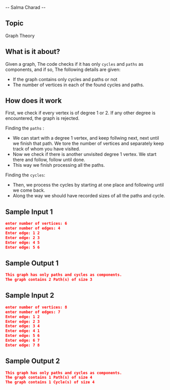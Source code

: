 -- Salma Charad --

## Topic
Graph Theory

## What is it about? 

Given a graph, The code checks if it has only `cycles` and `paths` as components, and if so, The following details are given: 

- If the graph contains only cycles and paths or not
- The number of vertices in each of the found cycles and paths. 

## How does it work

First, we check if every vertex is of degree 1 or 2. If any other degree is encountered, the graph is rejected.

Finding the `paths` :

- We can start with a degree 1 vertex, and keep follwing next, next until we finish that path. 
We tore the number of vertices and separately keep track of whom you have visited.
- Now we check if there is another unvisited degree 1 vertex. We start there and follow, follow until done.
- This way we finish processing all the paths.
        
Finding the `cycles`: 

- Then, we process the cycles by starting at one place and following until we come back.
- Along the way we should have recorded sizes of all the paths and cycle.

## Sample Input 1
```json
enter number of vertices: 6
enter number of edges: 4
Enter edge: 1 2
Enter edge: 2 3
Enter edge: 4 5
Enter edge: 5 6
```

## Sample Output 1 
```json
This graph has only paths and cycles as components.
The graph contains 2 Path(s) of size 3
```

## Sample Input 2
```json
enter number of vertices: 8
enter number of edges: 7
Enter edge: 1 2
Enter edge: 2 3
Enter edge: 3 4
Enter edge: 4 1
Enter edge: 5 6
Enter edge: 6 7
Enter edge: 7 8
```

## Sample Output 2
```json
This graph has only paths and cycles as components.
The graph contains 1 Path(s) of size 4
The graph contains 1 Cycle(s) of size 4
```


